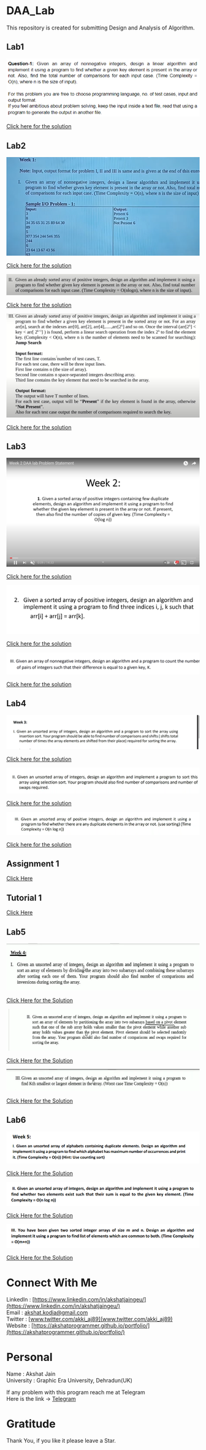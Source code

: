 # DAA_Lab
This repository is created for submitting Design and Analysis of Algorithm.

## Lab1
<img src="images/lab1.png">

[Click here for the solution](https://github.com/akshatprogrammer/DAA_Lab/tree/main/Week0)

## Lab2
<img src="images/lab2_Q1.png">

[Click here for the solution](https://github.com/akshatprogrammer/DAA_Lab/blob/main/Week1/Linear/linear.cpp)

<img src="images/lab2_Q2.png">

[Click here for the solution](https://github.com/akshatprogrammer/DAA_Lab/blob/main/Week1/Binary/binary.cpp)

<img src="images/lab2_Q3.png">

[Click here for the solution](https://github.com/akshatprogrammer/DAA_Lab/blob/main/Week1/Jump/jump.cpp)

## Lab3
<img src="images/Lab3_Q1.png">

[Click here for the solution](https://github.com/akshatprogrammer/DAA_Lab/blob/main/Week2/Que1/Que1.cpp)

<img src="images/Lab3_Q2.png">

[Click here for the solution](https://github.com/akshatprogrammer/DAA_Lab/blob/main/Week2/Que2/Que2.cpp)

<img src="images/Lab3_Q3.png">

[Click here for the solution](https://github.com/akshatprogrammer/DAA_Lab/blob/main/Week2/Que3/Que3.cpp)

## Lab4
<img src="images/Lab4_Q1.png">

[Click here for the solution](https://github.com/akshatprogrammer/DAA_Lab/blob/main/Week3/Que1/Insertion.cpp)

<img src="images/Lab4_Q2.png">

[Click here for the solution](https://github.com/akshatprogrammer/DAA_Lab/blob/main/Week3/Que2/Selection.cpp)

<img src="images/Lab4_Q3.png">

[Click here for the solution](https://github.com/akshatprogrammer/DAA_Lab/blob/main/Week3/Que3/Quick.cpp)

## Assignment 1
[Click Here](https://github.com/akshatprogrammer/DAA_Lab/blob/main/Assignments/Assignment1.pdf)

## Tutorial 1
[Click Here](https://github.com/akshatprogrammer/DAA_Lab/blob/main/Tutorials/Tutorial1.pdf)

## Lab5
<img src="images/Lab5_Q1.png">

[Click Here for the Solution](https://github.com/akshatprogrammer/DAA_Lab/blob/main/Week4/Que1/Que1.cpp)

<img src="images/Lab5_Q2.png">

[Click Here for the Solution](https://github.com/akshatprogrammer/DAA_Lab/blob/main/Week4/Que2/Que2.cpp)

<img src="images/Lab5_Q3.png">

[Click Here for the Solution](https://github.com/akshatprogrammer/DAA_Lab/blob/main/Week4/Que3/Que3.cpp)

## Lab6
<img src="images/Lab6_Q1.png">

[Click Here for the Solution](https://github.com/akshatprogrammer/DAA_Lab/blob/main/Week5/Que1/Que1.cpp)

<img src="images/Lab6_Q2.png">

[Click Here for the Solution](https://github.com/akshatprogrammer/DAA_Lab/blob/main/Week5/Que2/Que2.cpp)

<img src="images/Lab6_Q3.png">

[Click Here for the Solution](https://github.com/akshatprogrammer/DAA_Lab/blob/main/Week5/Que3/Que3.cpp)

# Connect With Me
LinkedIn : [https://www.linkedin.com/in/akshatjaingeu/](https://www.linkedin.com/in/akshatjaingeu/)<br/>
Email : [akshat.kodia@gmail.com ](akshat.kodia@gmail.com)<br/>
Twitter : [www.twitter.com/akki_aj89](www.twitter.com/akki_aj89)<br/>
Website : [https://akshatprogrammer.github.io/portfolio/](https://akshatprogrammer.github.io/portfolio/)

# Personal
Name : Akshat Jain<br/>
University : Graphic Era University, Dehradun(UK)

If any problem with this program reach me at Telegram<br/>
Here is the link -> [Telegram](https://t.me/akki_aj89)

# Gratitude
Thank You, if you like it please leave a Star.

